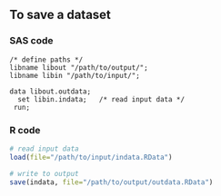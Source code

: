 ## To save a dataset
### SAS code
```SAS
/* define paths */
libname libout "/path/to/output/";
libname libin "/path/to/input/";

data libout.outdata;
  set libin.indata;   /* read input data */
 run;
 ```
 ### R code
 ```r
 # read input data
 load(file="/path/to/input/indata.RData")
 
 # write to output
 save(indata, file="/path/to/output/outdata.RData")
 ```
